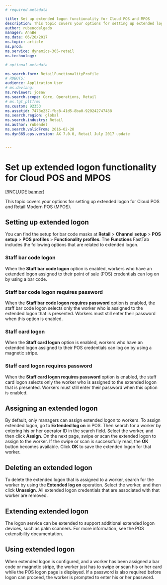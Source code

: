 ```yaml
---
# required metadata

title: Set up extended logon functionality for Cloud POS and MPOS
description: This topic covers your options for setting up extended logon for Cloud POS and Retail Modern POS (MPOS).
author: rubencdelgado
manager: AnnBe
ms.date: 06/20/2017
ms.topic: article
ms.prod: 
ms.service: dynamics-365-retail
ms.technology: 

# optional metadata

ms.search.form: RetailFunctionalityProfile
# ROBOTS: 
audience: Application User
# ms.devlang: 
ms.reviewer: josaw
ms.search.scope: Core, Operations, Retail
# ms.tgt_pltfrm: 
ms.custom: 92353
ms.assetid: 7473e237-fbc8-41d5-8ba0-920242747488
ms.search.region: global
ms.search.industry: Retail
ms.author: rubendel
ms.search.validFrom: 2016-02-28
ms.dyn365.ops.version: AX 7.0.0, Retail July 2017 update


---
```


# Set up extended logon functionality for Cloud POS and MPOS

[!INCLUDE [banner](includes/banner.md)]

This topic covers your options for setting up extended logon for Cloud POS and Retail Modern POS (MPOS).

## Setting up extended logon

You can find the setup for bar code masks at **Retail** &gt; **Channel setup** &gt; **POS setup** &gt; **POS profiles** &gt; **Functionality profiles**. The **Functions** FastTab includes the following options that are related to extended logon.

### Staff bar code logon

When the **Staff bar code logon** option is enabled, workers who have an extended logon assigned to their point of sale (POS) credentials can log on by using a bar code.

### Staff bar code logon requires password

When the **Staff bar code logon requires password** option is enabled, the staff bar code logon selects only the worker who is assigned to the extended logon that is presented. Workers must still enter their password when this option is enabled.

### Staff card logon

When the **Staff card logon** option is enabled, workers who have an extended logon assigned to their POS credentials can log on by using a magnetic stripe.

### Staff card logon requires password

When the **Staff card logon requires password** option is enabled, the staff card logon selects only the worker who is assigned to the extended logon that is presented. Workers must still enter their password when this option is enabled.

## Assigning an extended logon

By default, only managers can assign extended logon to workers. To assign extended logon, go to **Extended log on** in POS. Then search for a worker by entering his or her operator ID in the search field. Select the worker, and then click **Assign**. On the next page, swipe or scan the extended logon to assign to the worker. If the swipe or scan is successfully read, the **OK** button becomes available. Click **OK** to save the extended logon for that worker.

## Deleting an extended logon

To delete the extended logon that is assigned to a worker, search for the worker by using the **Extended log on** operation. Select the worker, and then click **Unassign**. All extended logon credentials that are associated with that worker are removed.

## Extending extended logon

The logon service can be extended to support additional extended logon devices, such as palm scanners. For more information, see the POS extensibility documentation.

## Using extended logon

When extended logon is configured, and a worker has been assigned a bar code or magnetic stripe, the worker just has to swipe or scan his or her card while the POS logon page is displayed. If a password is also required before logon can proceed, the worker is prompted to enter his or her password.



